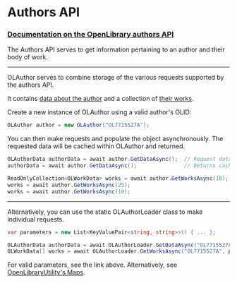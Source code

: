 # Authors API 
### [Documentation on the OpenLibrary authors API](https://openlibrary.org/dev/docs/api/authors)

The Authors API serves to get information pertaining to an author and their body of work.
***

OLAuthor serves to combine storage of the various requests supported by the authors API.

It contains [data about the author](https://github.com/Luca3317/OpenLibrary.NET/blob/main/src/OLData/OLAuthorData.cs) and a collection of [their works](https://github.com/Luca3317/OpenLibrary.NET/blob/main/src/OLData/OLWorkData.cs).

Create a new instance of OLAuthor using a valid author's OLID:
```csharp
OLAuthor author = new OLAuthor("OL7715527A");
```

You can then make requests and populate the object asynchronously.
The requested data will be cached within OLAuthor and returned.
```csharp
OLAuthorData authorData = await author.GetDataAsync();  // Request data and returns it
authorData = await author.GetDataAsync();               // Returns cached data

ReadOnlyCollection<OLWorkData> works = await author.GetWorksAsync(10);  // Requests 10 works and returns the collection
works = await author.GetWorksAsync(25);                                 // Requests 15 works and returns the collection
works = await author.GetWorksAsync(10);                                 // Returns the cached collection
```
***
Alternatively, you can use the static OLAuthorLoader class to make individual requests.
```csharp
var parameters = new List<KeyValuePair<string, string>>() { ... };

OLAuthorData authorData = await OLAuthorLoader.GetDataAsync("OL7715527A");
OLWorkData[] works = await OLAuthorLoader.GetWorksAsync("OL7715527A", parameters);
```

For valid parameters, see the link above.
Alternatively, see [OpenLibraryUtility's Maps](https://github.com/Luca3317/OpenLibrary.NET/blob/main/docs/Utilities.md#Maps).